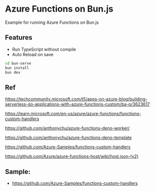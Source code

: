 # Azure Functions on Bun.js

Example for running Azure Functions on Bun.js

## Features
- Run TypeScript without compile
- Auto Reload on save

```bash
cd bun-serve
bun install
bun dev
```

## Ref

https://techcommunity.microsoft.com/t5/apps-on-azure-blog/building-serverless-go-applications-with-azure-functions-custom/ba-p/3623617

https://learn.microsoft.com/en-us/azure/azure-functions/functions-custom-handlers

https://github.com/anthonychu/azure-functions-deno-worker/

https://github.com/anthonychu/azure-functions-deno-template

https://github.com/Azure-Samples/functions-custom-handlers


https://github.com/Azure/azure-functions-host/wiki/host.json-(v2)

## Sample:
- https://github.com/Azure-Samples/functions-custom-handlers
